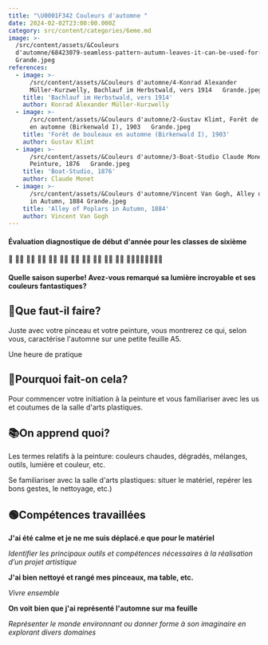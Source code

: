 ```yaml
---
title: "\U0001F342 Couleurs d'automne "
date: 2024-02-02T23:00:00.000Z
category: src/content/categories/6eme.md
image: >-
  /src/content/assets/&Couleurs
  d'automne/68423079-seamless-pattern-autumn-leaves-it-can-be-used-for-printing-on-fabric-wrapping-paper-wallpaper
  Grande.jpeg
references:
  - image: >-
      /src/content/assets/&Couleurs d'automne/4-Konrad Alexander
      Müller-Kurzwelly, Bachlauf im Herbstwald, vers 1914   Grande.jpeg
    title: 'Bachlauf im Herbstwald, vers 1914'
    author: Konrad Alexander Müller-Kurzwelly
  - image: >-
      /src/content/assets/&Couleurs d'automne/2-Gustav Klimt, Forêt de bouleaux
      en automne (Birkenwald I), 1903   Grande.jpeg
    title: 'Forêt de bouleaux en automne (Birkenwald I), 1903'
    author: Gustav Klimt
  - image: >-
      /src/content/assets/&Couleurs d'automne/3-Boat-Studio Claude Monet
      Peinture, 1876   Grande.jpeg
    title: 'Boat-Studio, 1876'
    author: Claude Monet
  - image: >-
      /src/content/assets/&Couleurs d'automne/Vincent Van Gogh, Alley of Poplars
      in Autumn, 1884 Grande.jpeg
    title: 'Alley of Poplars in Autumn, 1884'
    author: Vincent Van Gogh
---
```


#### Évaluation diagnostique de début d'année pour les classes de sixième

🍂 🍂🍂 🍂🍂 🍂🍂 🍂🍂 🍂🍂 🍂🍂 🍂🍂 🍂🍂 🍂🍂 🍂🍂 🍂🍂🍂🍂🍂🍂🍂🍂

#### Quelle saison superbe! Avez-vous remarqué sa lumière incroyable et ses couleurs fantastiques?

## 🧐Que faut-il faire?

Juste avec votre pinceau et votre peinture, vous montrerez ce qui, selon vous, caractérise l'automne sur une petite feuille A5.

Une heure de pratique

## 🤨Pourquoi fait-on cela?

Pour commencer votre initiation à la peinture et vous familiariser avec les us et coutumes de la salle d'arts plastiques.

## 📚On apprend quoi?

Les termes relatifs à la peinture: couleurs chaudes, dégradés, mélanges, outils, lumière et couleur, etc.

Se familiariser avec la salle d'arts plastiques: situer le matériel, repérer les bons gestes, le nettoyage, etc.)

## 🟢Compétences travaillées 						&#x9;

**J'ai été calme et je ne me suis déplacé.e que pour le matériel**

*Identifier les principaux outils et compétences nécessaires à la réalisation d’un projet artistique*

**J'ai bien nettoyé et rangé mes pinceaux, ma table, etc.**

*Vivre ensemble*

**On voit bien que j'ai représenté l'automne sur ma feuille**

*Représenter le monde environnant ou donner forme à son imaginaire en explorant divers domaines*
